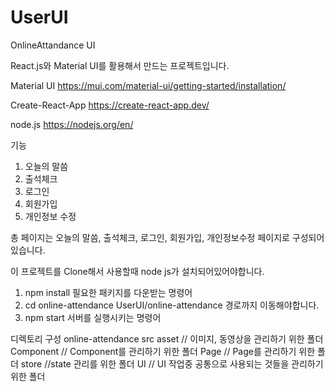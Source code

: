 # UserUI
OnlineAttandance UI

React.js와 Material UI를 활용해서 만드는 프로젝트입니다.

Material UI
https://mui.com/material-ui/getting-started/installation/

Create-React-App
https://create-react-app.dev/

node.js
https://nodejs.org/en/

기능
  1. 오늘의 말씀
  2. 출석체크
  3. 로그인
  4. 회원가입
  5. 개인정보 수정
 
 총 페이지는 오늘의 말씀, 출석체크, 로그인, 회원가입, 개인정보수정 페이지로 구성되어있습니다.
 
이 프로젝트를 Clone해서 사용할때
node js가 설치되어있어야합니다.

1. npm install
  필요한 패키지를 다운받는 명령어
2. cd online-attendance
  UserUI/online-attendance 경로까지 이동해야합니다.
3. npm start
  서버를 실행시키는 명령어

디렉토리 구성
online-attendance
  src
    asset // 이미지, 동영상을 관리하기 위한 폴더
    Component // Component를 관리하기 위한 폴더
    Page // Page를 관리하기 위한 폴더
    store //state 관리를 위한 폴더
    UI // UI 작업중 공통으로 사용되는 것들을 관리하기 위한 폴더
